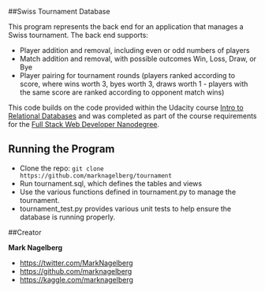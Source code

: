 ##Swiss Tournament Database

This program represents the back end for an application
that manages a Swiss tournament. The back end supports:
* Player addition and removal, including even  or odd numbers of players
* Match addition and removal, with possible outcomes Win, Loss, Draw, or Bye
* Player pairing for tournament rounds (players ranked according to score, where wins worth 3, byes worth 3, draws worth 1 - players with the same score are ranked according to opponent match wins)

This code builds on the code provided within the Udacity course
[Intro to Relational Databases](https://www.udacity.com/course/intro-to-relational-databases--ud197) and was completed as part of the 
course requirements for the [Full Stack Web Developer Nanodegree](https://www.udacity.com/course/full-stack-web-developer-nanodegree--nd004).

## Running the Program
* Clone the repo: `git clone https://github.com/marknagelberg/tournament`
* Run tournament.sql, which defines the tables and views
* Use the various functions defined in tournament.py to manage the tournament.
* tournament_test.py provides various unit tests to help ensure the database is running properly.

##Creator

**Mark Nagelberg**

* <https://twitter.com/MarkNagelberg>
* <https://github.com/marknagelberg>
* <https://kaggle.com/marknagelberg>
